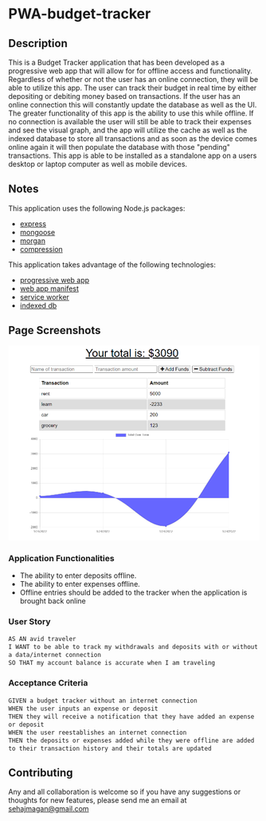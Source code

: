 # PWA-budget-tracker

## Description

This is a Budget Tracker application that has been developed as a progressive web app that will allow for for offline access and functionality. Regardless of whether or not the user has an online connection, they will be able to utilize this app. The user can track their budget in real time by either depositing or debiting money based on transactions. If the user has an online connection this will constantly update the database as well as the UI. The greater functionality of this app is the ability to use this while offline. If no connection is available the user will still be able to track their expenses and see the visual graph, and the app will utilize the cache as well as the indexed database to store all transactions and as soon as the device comes online again it will then populate the database with those "pending" transactions. This app is able to be installed as a standalone app on a users desktop or laptop computer as well as mobile devices.

## Notes
This application uses the following Node.js packages:
- [express](https://expressjs.com/)
- [mongoose](https://www.npmjs.com/package/mongoose)
- [morgan](https://www.npmjs.com/package/morgan)
- [compression](https://www.npmjs.com/package/compression)

This application takes advantage of the following technologies:
- [progressive web app](https://web.dev/progressive-web-apps/)
- [web app manifest](https://web.dev/add-manifest/)
- [service worker](https://developer.mozilla.org/en-US/docs/Web/API/Service_Worker_API)
- [indexed db](https://developer.mozilla.org/en-US/docs/Web/API/IndexedDB_API)

## Page Screenshots
![screenshot app](./public/images/sc1.png)

### Application Functionalities

- The ability to enter deposits offline.
- The ability to enter expenses offline.
- Offline entries should be added to the tracker when the application is brought back online

### User Story

```text
AS AN avid traveler
I WANT to be able to track my withdrawals and deposits with or without a data/internet connection
SO THAT my account balance is accurate when I am traveling 
```

### Acceptance Criteria

```text
GIVEN a budget tracker without an internet connection
WHEN the user inputs an expense or deposit
THEN they will receive a notification that they have added an expense or deposit
WHEN the user reestablishes an internet connection
THEN the deposits or expenses added while they were offline are added to their transaction history and their totals are updated
```

## Contributing
Any and all collaboration is welcome so if you have any suggestions or thoughts for new features, please send me an email at [sehajmagan@gmail.com](mailto:sehajmagan@gmail.com)
